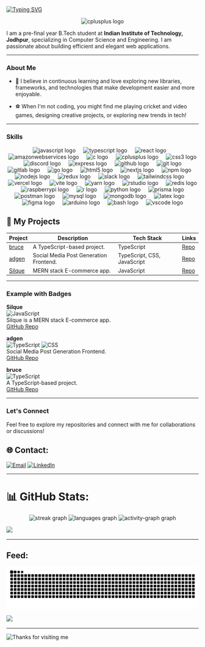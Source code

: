 [![Typing SVG](https://readme-typing-svg.demolab.com?font=Caveat&size=60&pause=1000&center=true&vCenter=true&random=true&width=800&height=200&lines=Hii+%F0%9F%91%8Bthere+%2C+I'm+Prateek+Kumar)](https://git.io/typing-svg)
<p align= "center">
      <img src="https://media.giphy.com/media/L1R1tvI9svkIWwpVYr/giphy.gif" height="300" alt="cplusplus logo"  />
       </p>

 I am a pre-final year B.Tech student at **Indian Institute of Technology, Jodhpur**, specializing in Computer Science and Engineering. I am passionate about building efficient and elegant web applications.

---

### About Me 
- 🌱 I believe in continuous learning and love exploring new libraries, frameworks, and technologies that make development easier and more enjoyable.

- ⚽ When I'm not coding, you might find me playing cricket and video games, designing creative projects, or exploring new trends in tech!

---

### Skills

<div align="center">
  <img src="https://cdn.simpleicons.org/javascript/F7DF1E" height="40" alt="javascript logo"  />
  <img width="12" />
  <img src="https://cdn.simpleicons.org/typescript/3178C6" height="40" alt="typescript logo"  />
  <img width="12" />
  <img src="https://cdn.simpleicons.org/react/61DAFB" height="40" alt="react logo"  />
  <img width="12" />
  <img src="https://cdn.simpleicons.org/amazonwebservices/FF9900" height="40" alt="amazonwebservices logo"  />
  <img width="12" />
  <img src="https://cdn.simpleicons.org/c/A8B9CC" height="40" alt="c logo"  />
  <img width="12" />
  <img src="https://cdn.simpleicons.org/c++/00599C" height="40" alt="cplusplus logo"  />
  <img width="12" />
  <img src="https://cdn.simpleicons.org/css3/1572B6" height="40" alt="css3 logo"  />
  <img width="12" />
  <img src="https://cdn.simpleicons.org/discord/5865F2" height="40" alt="discord logo"  />
  <img width="12" />
  <img src="https://skillicons.dev/icons?i=express" height="40" alt="express logo"  />
  <img width="12" />
  <img src="https://skillicons.dev/icons?i=github" height="40" alt="github logo"  />
  <img width="12" />
  <img src="https://cdn.simpleicons.org/git/F05032" height="40" alt="git logo"  />
  <img width="12" />
  <img src="https://cdn.simpleicons.org/gitlab/FC6D26" height="40" alt="gitlab logo"  />
  <img width="12" />
  <img src="https://cdn.simpleicons.org/go/00ADD8" height="40" alt="go logo"  />
  <img width="12" />
  <img src="https://cdn.simpleicons.org/html5/E34F26" height="40" alt="html5 logo"  />
  <img width="12" />
  <img src="https://skillicons.dev/icons?i=nextjs" height="40" alt="nextjs logo"  />
  <img width="12" />
  <img src="https://cdn.simpleicons.org/npm/CB3837" height="40" alt="npm logo"  />
  <img width="12" />
  <img src="https://cdn.simpleicons.org/nodedotjs/339933" height="40" alt="nodejs logo"  />
  <img width="12" />
  <img src="https://cdn.simpleicons.org/redux/764ABC" height="40" alt="redux logo"  />
  <img width="12" />
  <img src="https://cdn.simpleicons.org/slack/4A154B" height="40" alt="slack logo"  />
  <img width="12" />
  <img src="https://cdn.simpleicons.org/tailwindcss/06B6D4" height="40" alt="tailwindcss logo"  />
  <img width="12" />
  <img src="https://skillicons.dev/icons?i=vercel" height="40" alt="vercel logo"  />
  <img width="12" />
  <img src="https://skillicons.dev/icons?i=vite" height="40" alt="vite logo"  />
  <img width="12" />
  <img src="https://cdn.jsdelivr.net/gh/devicons/devicon/icons/yarn/yarn-original.svg" height="40" alt="yarn logo"  />
  <img width="12" />
  <img src="https://cdn.simpleicons.org/rstudioide/75AADB" height="40" alt="rstudio logo"  />
  <img width="12" />
  <img src="https://cdn.simpleicons.org/redis/DC382D" height="40" alt="redis logo"  />
  <img width="12" />
  <img src="https://cdn.simpleicons.org/raspberrypi/A22846" height="40" alt="raspberrypi logo"  />
  <img width="12" />
  <img src="https://cdn.simpleicons.org/r/276DC3" height="40" alt="r logo"  />
  <img width="12" />
  <img src="https://cdn.jsdelivr.net/gh/devicons/devicon/icons/python/python-original.svg" height="40" alt="python logo"  />
  <img width="12" />
  <img src="https://cdn.simpleicons.org/prisma/2D3748" height="40" alt="prisma logo"  />
  <img width="12" />
  <img src="https://cdn.simpleicons.org/postman/FF6C37" height="40" alt="postman logo"  />
  <img width="12" />
  <img src="https://cdn.simpleicons.org/mysql/4479A1" height="40" alt="mysql logo"  />
  <img width="12" />
  <img src="https://cdn.simpleicons.org/mongodb/47A248" height="40" alt="mongodb logo"  />
  <img width="12" />
  <img src="https://skillicons.dev/icons?i=latex" height="40" alt="latex logo"  />
  <img width="12" />
  <img src="https://cdn.jsdelivr.net/gh/devicons/devicon/icons/figma/figma-original.svg" height="40" alt="figma logo"  />
  <img width="12" />
  <img src="https://cdn.jsdelivr.net/gh/devicons/devicon/icons/arduino/arduino-original.svg" height="40" alt="arduino logo"  />
  <img width="12" />
  <img src="https://cdn.simpleicons.org/gnubash/4EAA25" height="40" alt="bash logo"  />
  <img width="12" />
  <img src="https://cdn.jsdelivr.net/gh/devicons/devicon/icons/vscode/vscode-original.svg" height="40" alt="vscode logo"  />
</div>

## 🚀 My Projects

| Project | Description | Tech Stack | Links |
|---------|-------------|------------|-------|
| [bruce](https://github.com/PrateekKumar15/bruce) | A TypeScript-based project. | TypeScript | [Repo](https://github.com/PrateekKumar15/bruce) |
| [adgen](https://github.com/unitedtechlab/adgen) | Social Media Post Generation Frontend. | TypeScript, CSS, JavaScript | [Repo](https://github.com/unitedtechlab/adgen) |
| [Silque](https://github.com/PrateekKumar15/Silque) | MERN stack E-commerce app. | JavaScript | [Repo](https://github.com/PrateekKumar15/Silque) |

---

### Example with Badges

**Silque**  
![JavaScript](https://img.shields.io/badge/JavaScript-100%25-yellow)  
Silque is a MERN stack E-commerce app.  
[GitHub Repo](https://github.com/PrateekKumar15/Silque)

**adgen**  
![TypeScript](https://img.shields.io/badge/TypeScript-95.2%25-blue) ![CSS](https://img.shields.io/badge/CSS-4.6%25-blueviolet)  
Social Media Post Generation Frontend.  
[GitHub Repo](https://github.com/unitedtechlab/adgen)

**bruce**  
![TypeScript](https://img.shields.io/badge/TypeScript-99.1%25-blue)  
A TypeScript-based project.  
[GitHub Repo](https://github.com/PrateekKumar15/bruce)

---

### Let's Connect

Feel free to explore my repositories and connect with me for collaborations or discussions!

## 🌐 Contact:
[![Email](https://img.shields.io/badge/Email-blue?style=flat&logo=gmail)](mailto:prateekkumar72007@gmail.com)
[![LinkedIn](https://img.shields.io/badge/LinkedIn-%230077B5.svg?logo=linkedin&logoColor=white)](https://www.linkedin.com/in/prateekkumar15/) 
<hr/>

# 📊 GitHub Stats:
<div align="center">
  <img src="https://streak-stats.demolab.com?user=PrateekKumar15&locale=en&mode=daily&theme=codeSTACKr&hide_border=true&border_radius=100&order=3" height="150" alt="streak graph"  />
  <img src="https://github-readme-stats.vercel.app/api/top-langs?username=PrateekKumar15&locale=en&hide_title=false&layout=compact&card_width=320&langs_count=6&theme=codeSTACKr&hide_border=true&order=2&custom_title=My%20loved%20languags" height="150" alt="languages graph"  />
  <img src="https://github-readme-activity-graph.vercel.app/graph?username=PrateekKumar15&radius=16&theme=elegant&area=true&order=5&hide_border=true&custom_title=Discipline%20Chart" height="300" alt="activity-graph graph"  />
</div>


![](https://visitcount.itsvg.in/api?id=PrateekKumar15&icon=1&color=2)

<hr/>

##  Feed:
![Snake animation](https://raw.githubusercontent.com/PrateekKumar15/PrateekKumar15/output/github-contribution-grid-snake-dark.svg)
<br/>

![](https://quotes-github-readme.vercel.app/api?type=horizontal&theme=tokyonight)
<br/>


<hr/>


<img height="120" alt="Thanks for visiting me" width="100%" src="https://raw.githubusercontent.com/BrunnerLivio/brunnerlivio/master/images/marquee.svg" />
<p align="center">

###







###
